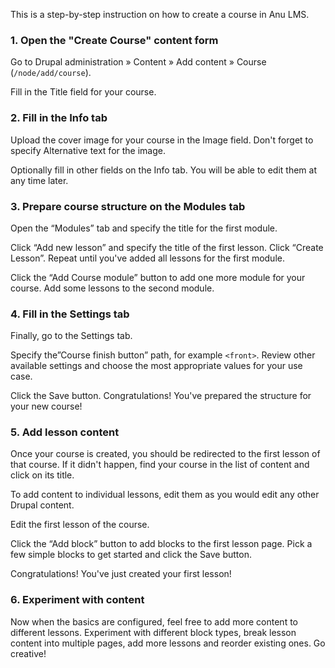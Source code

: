 This is a step-by-step instruction on how to create a course in Anu LMS.

### 1\. Open the "Create Course" content form

Go to Drupal administration » Content » Add content » Course (`/node/add/course`).

Fill in the Title field for your course.

### 2\. Fill in the Info tab

Upload the cover image for your course in the Image field. Don't forget to specify Alternative text for the image.

Optionally fill in other fields on the Info tab. You will be able to edit them at any time later.

### 3\. Prepare course structure on the Modules tab

Open the “Modules” tab and specify the title for the first module.

Click “Add new lesson” and specify the title of the first lesson. Click “Create Lesson”. Repeat until you've added all lessons for the first module.

Click the “Add Course module” button to add one more module for your course. Add some lessons to the second module.

### 4\. Fill in the Settings tab

Finally, go to the Settings tab.

Specify the”Course finish button” path, for example `<front>`. Review other available settings and choose the most appropriate values for your use case.

Click the Save button. Congratulations! You've prepared the structure for your new course!

### 5\. Add lesson content

Once your course is created, you should be redirected to the first lesson of that course. If it didn't happen, find your course in the list of content and click on its title.

To add content to individual lessons, edit them as you would edit any other Drupal content.

Edit the first lesson of the course.

Click the “Add block” button to add blocks to the first lesson page. Pick a few simple blocks to get started and click the Save button.

Congratulations! You've just created your first lesson!

### 6\. Experiment with content

Now when the basics are configured, feel free to add more content to different lessons. Experiment with different block types, break lesson content into multiple pages, add more lessons and reorder existing ones. Go creative!